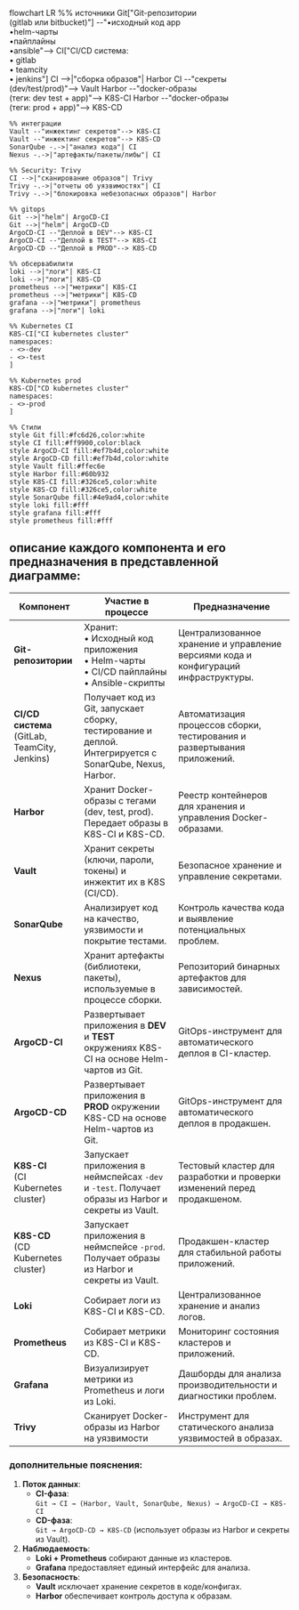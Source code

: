 flowchart LR
   %% источники
    Git["Git-репозитории<br>(gitlab или bitbucket)"] --"•исходный код app<br>•helm-чарты<br>•пайплайны<br>•ansible"-->  CI["CI/CD система:<br>• gitlab<br>• teamcity<br>• jenkins"]
    CI -->|"сборка образов"| Harbor
    CI --"cекреты<br>(dev/test/prod)"--> Vault
    Harbor --"docker-образы<br>(теги: dev test + app)"--> K8S-CI
    Harbor --"docker-образы<br>(теги: prod + app)"--> K8S-CD

    %% интеграции
    Vault --"инжектинг секретов"--> K8S-CI
    Vault --"инжектинг секретов"--> K8S-CD
    SonarQube -.->|"анализ кода"| CI
    Nexus -.->|"артефакты/пакеты/либы"| CI

    %% Security: Trivy
    CI -->|"сканирование образов"| Trivy
    Trivy -.->|"отчеты об уязвимостях"| CI
    Trivy -.->|"блокировка небезопасных образов"| Harbor

    %% gitops
    Git -->|"helm"| ArgoCD-CI
    Git -->|"helm"| ArgoCD-CD
    ArgoCD-CI --"Деплой в DEV"--> K8S-CI
    ArgoCD-CI --"Деплой в TEST"--> K8S-CI
    ArgoCD-CD --"Деплой в PROD"--> K8S-CD

    %% обсервабилити
    loki -->|"логи"| K8S-CI
    loki -->|"логи"| K8S-CD
    prometheus -->|"метрики"| K8S-CI
    prometheus -->|"метрики"| K8S-CD
    grafana -->|"метрики"| prometheus
    grafana -->|"логи"| loki

    %% Kubernetes CI
    K8S-CI["CI kubernetes cluster"
    namespaces:
    - <>-dev
    - <>-test
    ]

    %% Kubernetes prod
    K8S-CD["CD kubernetes cluster"
    namespaces:
    - <>-prod
    ]

    %% Стили
    style Git fill:#fc6d26,color:white
    style CI fill:#ff9900,color:black
    style ArgoCD-CI fill:#ef7b4d,color:white
    style ArgoCD-CD fill:#ef7b4d,color:white
    style Vault fill:#ffec6e
    style Harbor fill:#60b932
    style K8S-CI fill:#326ce5,color:white
    style K8S-CD fill:#326ce5,color:white
    style SonarQube fill:#4e9ad4,color:white
    style loki fill:#fff
    style grafana fill:#fff
    style prometheus fill:#fff

## описание каждого компонента и его предназначения в представленной диаграмме:  

| **Компонент**        | **Участие в процессе**                                                                 | **Предназначение**                                                                 |
|----------------------|---------------------------------------------------------------------------------------|-----------------------------------------------------------------------------------|
| **Git-репозитории**  | Хранит:<br>• Исходный код приложения<br>• Helm-чарты<br>• CI/CD пайплайны<br>• Ansible-скрипты | Централизованное хранение и управление версиями кода и конфигураций инфраструктуры. |
| **CI/CD система**<br>(GitLab, TeamCity, Jenkins) | Получает код из Git, запускает сборку, тестирование и деплой. Интегрируется с SonarQube, Nexus, Harbor. | Автоматизация процессов сборки, тестирования и развертывания приложений. |
| **Harbor**           | Хранит Docker-образы с тегами (dev, test, prod). Передает образы в K8S-CI и K8S-CD. | Реестр контейнеров для хранения и управления Docker-образами. |
| **Vault**            | Хранит секреты (ключи, пароли, токены) и инжектит их в K8S (CI/CD). | Безопасное хранение и управление секретами. |
| **SonarQube**        | Анализирует код на качество, уязвимости и покрытие тестами. | Контроль качества кода и выявление потенциальных проблем. |
| **Nexus**            | Хранит артефакты (библиотеки, пакеты), используемые в процессе сборки. | Репозиторий бинарных артефактов для зависимостей. |
| **ArgoCD-CI**        | Развертывает приложения в **DEV** и **TEST** окружениях K8S-CI на основе Helm-чартов из Git. | GitOps-инструмент для автоматического деплоя в CI-кластер. |
| **ArgoCD-CD**        | Развертывает приложения в **PROD** окружении K8S-CD на основе Helm-чартов из Git. | GitOps-инструмент для автоматического деплоя в продакшен. |
| **K8S-CI**<br>(CI Kubernetes cluster) | Запускает приложения в неймспейсах `-dev` и `-test`. Получает образы из Harbor и секреты из Vault. | Тестовый кластер для разработки и проверки изменений перед продакшеном. |
| **K8S-CD**<br>(CD Kubernetes cluster) | Запускает приложения в неймспейсе `-prod`. Получает образы из Harbor и секреты из Vault. | Продакшен-кластер для стабильной работы приложений. |
| **Loki**             | Собирает логи из K8S-CI и K8S-CD. | Централизованное хранение и анализ логов. |
| **Prometheus**       | Собирает метрики из K8S-CI и K8S-CD. | Мониторинг состояния кластеров и приложений. |
| **Grafana**          | Визуализирует метрики из Prometheus и логи из Loki. | Дашборды для анализа производительности и диагностики проблем. |
| **Trivy**            | Сканирует Docker-образы из Harbor на уязвимости | Инструмент для статического анализа уязвимостей в образах. |

### дополнительные пояснения:
1. **Поток данных**:
   - **CI-фаза**:  
     `Git → CI → (Harbor, Vault, SonarQube, Nexus) → ArgoCD-CI → K8S-CI`  
   - **CD-фаза**:  
     `Git → ArgoCD-CD → K8S-CD` (использует образы из Harbor и секреты из Vault).  
2. **Наблюдаемость**:  
   - **Loki + Prometheus** собирают данные из кластеров.  
   - **Grafana** предоставляет единый интерфейс для анализа.  
3. **Безопасность**:  
   - **Vault** исключает хранение секретов в коде/конфигах.  
   - **Harbor** обеспечивает контроль доступа к образам.  
